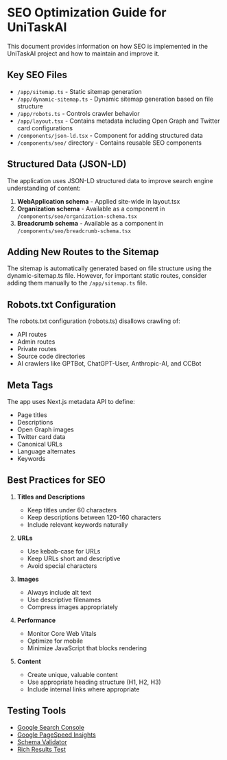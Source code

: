 # SEO Optimization Guide for UniTaskAI

This document provides information on how SEO is implemented in the UniTaskAI project and how to maintain and improve it.

## Key SEO Files

- `/app/sitemap.ts` - Static sitemap generation
- `/app/dynamic-sitemap.ts` - Dynamic sitemap generation based on file structure
- `/app/robots.ts` - Controls crawler behavior
- `/app/layout.tsx` - Contains metadata including Open Graph and Twitter card configurations
- `/components/json-ld.tsx` - Component for adding structured data
- `/components/seo/` directory - Contains reusable SEO components

## Structured Data (JSON-LD)

The application uses JSON-LD structured data to improve search engine understanding of content:

1. **WebApplication schema** - Applied site-wide in layout.tsx
2. **Organization schema** - Available as a component in `/components/seo/organization-schema.tsx`
3. **Breadcrumb schema** - Available as a component in `/components/seo/breadcrumb-schema.tsx`

## Adding New Routes to the Sitemap

The sitemap is automatically generated based on file structure using the dynamic-sitemap.ts file. However, for important static routes, consider adding them manually to the `/app/sitemap.ts` file.

## Robots.txt Configuration

The robots.txt configuration (robots.ts) disallows crawling of:
- API routes
- Admin routes
- Private routes
- Source code directories
- AI crawlers like GPTBot, ChatGPT-User, Anthropic-AI, and CCBot

## Meta Tags

The app uses Next.js metadata API to define:
- Page titles
- Descriptions
- Open Graph images
- Twitter card data
- Canonical URLs
- Language alternates
- Keywords

## Best Practices for SEO

1. **Titles and Descriptions**
   - Keep titles under 60 characters
   - Keep descriptions between 120-160 characters
   - Include relevant keywords naturally

2. **URLs**
   - Use kebab-case for URLs
   - Keep URLs short and descriptive
   - Avoid special characters

3. **Images**
   - Always include alt text
   - Use descriptive filenames
   - Compress images appropriately

4. **Performance**
   - Monitor Core Web Vitals
   - Optimize for mobile
   - Minimize JavaScript that blocks rendering

5. **Content**
   - Create unique, valuable content
   - Use appropriate heading structure (H1, H2, H3)
   - Include internal links where appropriate

## Testing Tools

- [Google Search Console](https://search.google.com/search-console/about)
- [Google PageSpeed Insights](https://pagespeed.web.dev/)
- [Schema Validator](https://validator.schema.org/)
- [Rich Results Test](https://search.google.com/test/rich-results)

